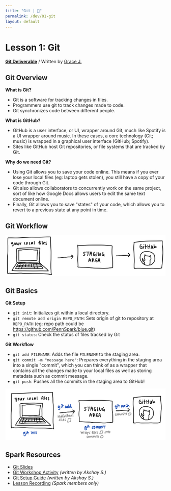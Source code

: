 ```yaml
---
title: "Git | 💙"
permalink: /dev/01-git
layout: default
---
```


# Lesson 1: Git

[**Git Deliverable**](/blue/dev/01-git-deliverable) / Written by [Grace J.](https://gracejiang.me/)



## Git Overview

**What is Git?**

* Git is a software for tracking changes in files.
* Programmers use git to track changes made to code. 
* Git synchronizes code between different people. 

**What is GitHub?**
* GitHub is a user interface, or UI, wrapper around Git, much like Spotify is a UI wrapper around music. In these cases, a core technology (Git; music) is wrapped in a graphical user interface  (GitHub; Spotify).
* Sites like GitHub host Git repositories, or file systems that are tracked by Git.

**Why do we need Git?**
* Using Git allows you to save your code online. This means if you ever lose your local files (eg: laptop gets stolen), you still have a copy of your code through Git. 
* Git also allows collaborators to concurrently work on the same project, sort of like how Google Docs allows users to edit the same text document online.
* Finally, Git allows you to save "states" of your code, which allows you to revert to a previous state at any point in time.


## Git Workflow

![01](01.jpg)



## Git Basics

**Git Setup**
* `git init`: Initializes git within a local directory.
* `git remote add origin REPO_PATH`: Sets origin of git to repository at `REPO_PATH` (eg: repo path could be https://github.com/PennSpark/blue.git)
* `git status`: Check the status of files tracked by Git

**Git Workflow**
* `git add FILENAME`: Adds the file `FILENAME` to the staging area.
* `git commit -m "message here"`: Prepares everything in the staging area into a single "commit", which you can think of as a wrapper that contains all the changes made to your local files as well as storing metadata such as commit message.
* `git push`: Pushes all the commits in the staging area to GitHub! 

![02](02.jpg)



## Spark Resources

* [Git Slides](01-git-slides.pdf)
* [Git Workshop Activity](https://github.com/PennSpark/blue-git-workshop/blob/main/workshop.md#starting-your-journey) *(written by Akshay S.)*
* [Git Setup Guide](01-git-setup-guide.pdf) *(written by Akshay S.)*
* [Lesson Recording](https://drive.google.com/file/d/1sKdFgTGTLTJtbhlcxsSim7y9COz8NIWt/view?usp=sharing) *(Spark members only)*